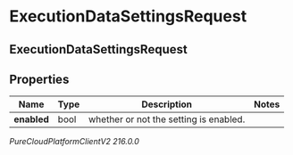 # ExecutionDataSettingsRequest

## ExecutionDataSettingsRequest

## Properties

|Name | Type | Description | Notes|
|------------ | ------------- | ------------- | -------------|
| **enabled** | bool | whether or not the setting is enabled. | |



_PureCloudPlatformClientV2 216.0.0_
